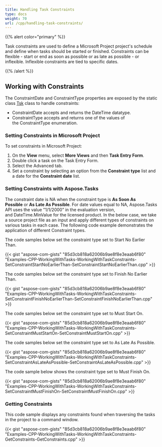 ```yaml
---
title: Handling Task Constraints
type: docs
weight: 70
url: /cpp/handling-task-constraints/
---
```


{{% alert color="primary" %}} 

Task constraints are used to define a Microsoft Project project's schedule and define when tasks should be started or finished. Constraints can be flexible - start or end as soon as possible or as late as possible - or inflexible. Inflexible constraints are tied to specific dates.

{{% /alert %}} 
## **Working with Constraints**
The ConstraintDate and ConstraintType properties are exposed by the static class [Tsk](https://apireference.aspose.com/tasks/cpp/class/aspose.tasks.tsk/) class to handle constraints:

- ConstraintDate accepts and returns the DateTime datatype.
- ConstraintType accepts and returns one of the values of the ConstraintType enumeration.
### **Setting Constraints in Microsoft Project**
To set constraints in Microsoft Project:

1. On the **View** menu, select **More Views** and then **Task Entry Form**.
2. Double click a task on the Task Entry Form.
3. Select the Advanced tab.
4. Set a constraint by selecting an option from the **Constraint type** list and a date for the **Constraint date** list.
### **Setting Constraints with Aspose.Tasks**
The constraint date is NA when the constraint type is **As Soon As Possible** or **As Late As Possible**. For date values equal to NA, Aspose.Tasks API uses the value "1/1/2000” in the evaluation version, and DateTime.MinValue for the licensed product. In the below case, we take a source project file as an input and apply different types of constraints on various tasks in each case. The following code example demonstrates the application of different Constraint types.

The code samples below set the constraint type set to Start No Earlier Than.

{{< gist "aspose-com-gists" "85d3cb818a62006b9ae8f8e3eaab6f80" "Examples-CPP-WorkingWithTasks-WorkingWithTaskConstraints-SetConstraintStartNoEarlierThan-SetConstraintStartNoEarlierThan.cpp" >}}



The code samples below set the constraint type set to Finish No Earlier Than.

{{< gist "aspose-com-gists" "85d3cb818a62006b9ae8f8e3eaab6f80" "Examples-CPP-WorkingWithTasks-WorkingWithTaskConstraints-SetConstraintFinishNoEarlierThan-SetConstraintFinishNoEarlierThan.cpp" >}}

The code samples below set the constraint type set to Must Start On.

{{< gist "aspose-com-gists" "85d3cb818a62006b9ae8f8e3eaab6f80" "Examples-CPP-WorkingWithTasks-WorkingWithTaskConstraints-SetConstraintMustStartOn-SetConstraintMustStartOn.cpp" >}}

The code samples below set the constraint type set to As Late As Possible.

{{< gist "aspose-com-gists" "85d3cb818a62006b9ae8f8e3eaab6f80" "Examples-CPP-WorkingWithTasks-WorkingWithTaskConstraints-SetConstraintAsLateAsPossible-SetConstraintAsLateAsPossible.cpp" >}}



The code sample below shows the constraint type set to Must Finish On.

{{< gist "aspose-com-gists" "85d3cb818a62006b9ae8f8e3eaab6f80" "Examples-CPP-WorkingWithTasks-WorkingWithTaskConstraints-SetConstraintMustFinishOn-SetConstraintMustFinishOn.cpp" >}}
### **Getting Constraints**
This code sample displays any constraints found when traversing the tasks in the project to a command window.

{{< gist "aspose-com-gists" "85d3cb818a62006b9ae8f8e3eaab6f80" "Examples-CPP-WorkingWithTasks-WorkingWithTaskConstraints-GetConstraints-GetConstraints.cpp" >}}
